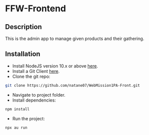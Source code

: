 # FFW-Frontend

## Description

This is the admin app to manage given products and their gathering.

## Installation

- Install NodeJS version 10.x or above [here](https://nodejs.org/en/).
- Install a Git Client [here](https://git-scm.com/).
- Clone the git repo:

```bash
git clone https://github.com/natane07/WebMission1PA-Front.git
```

- Navigate to project folder.
- Install dependencies:

```bash
npm install
```

- Run the project:

```bash
npx au run
```